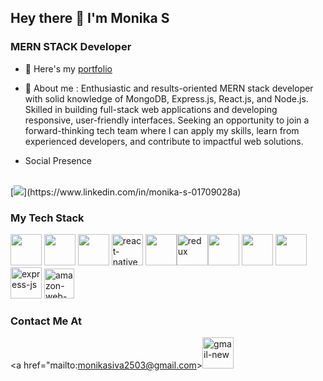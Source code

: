 ## Hey there 👋 I'm Monika S
### MERN STACK Developer
- 🔭 Here's my [portfolio](https://monikasivanandam.github.io/portfolio/)
- 💬 About me :
Enthusiastic and results-oriented MERN stack developer with solid knowledge of MongoDB, Express.js,
React.js, and Node.js. Skilled in building full-stack web applications and developing responsive, user-friendly
interfaces. Seeking an opportunity to join a forward-thinking tech team where I can apply my skills, learn from
experienced developers, and contribute to impactful web solutions.


-  Social Presence
  <br/>
[<img src="https://img.shields.io/badge/LinkedIn-0077B5?style=for-the-badge&logo=linkedin&logoColor=white" />](https://www.linkedin.com/in/monika-s-01709028a) <br/>


### My Tech Stack
 <img height="50" width="50" src="https://img.icons8.com/color/48/000000/java-coffee-cup-logo.png" /> <img height="50" width="50" src="https://img.icons8.com/color/48/000000/html-5.png" /> <img height="50" width="50" src="https://img.icons8.com/color/48/000000/css3.png" /> <img width="50" height="50" src="https://img.icons8.com/color/48/react-native.png" alt="react-native"/> <img height="50" width="50" src="https://img.icons8.com/color/48/000000/bootstrap.png" /><img width="50" height="50" src="https://img.icons8.com/color/48/redux.png" alt="redux"/><img height="50" width="50" src="https://img.icons8.com/color/48/000000/javascript.png"/> <img height="50" width="50" src="https://img.icons8.com/color/48/000000/mongodb.png"/> <img height="50" width="50" src="https://img.icons8.com/color/48/000000/nodejs.png"/> <img width="50" height="50" src="https://img.icons8.com/color/48/express-js.png" alt="express-js"/> <img width="48" height="48" src="https://img.icons8.com/color/48/amazon-web-services.png" alt="amazon-web-services"/>


### Contact Me At
<a href="mailto:monikasiva2503@gmail.com><img width="50" height="50" src="https://img.icons8.com/fluency/48/gmail-new.png" alt="gmail-new"/></a>

<!--
**Monikasivanandam/Monikasivanandam** is a ✨ _special_ ✨ repository because its `README.md` (this file) appears on your GitHub profile.

Here are some ideas to get you started:

- 🔭 I’m currently working on ...
- 🌱 I’m currently learning ...
- 👯 I’m looking to collaborate on ...
- 🤔 I’m looking for help with ...
- 💬 Ask me about ...
- 📫 How to reach me: ...
- 😄 Pronouns: ...
- ⚡ Fun fact: ...
-->
